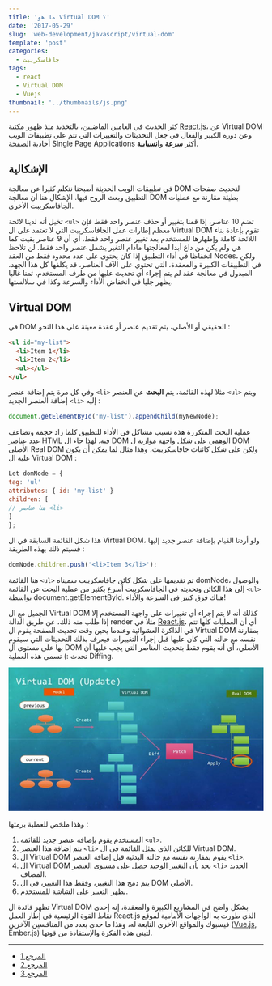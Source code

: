```yaml
---
title: 'ما هو Virtual DOM ؟'
date: '2017-05-29'
slug: 'web-development/javascript/virtual-dom'
template: 'post'
categories:
  - جافاسكريبت
tags:
  - react
  - Virtual DOM
  - Vuejs
thumbnail: '../thumbnails/js.png'
---
```


كثر الحديث في العامين الماضيين، بالتحديد منذ ظهور مكتبة [React.js](/web-development/javascript/react-javascript-library/)، عن Virtual DOM وعن دوره الكبير والفعال في جعل التحديثات والتغييرات التي تتم على تطبيقات الويب أحادية الصفحة Single Page Applications أكثر **سرعة** و**انسيابية**.

## الإشكالية

في تطبيقات الويب الحديثة أصبحنا نتكلم كثيرا عن معالجة DOM لتحديث صفحات التطبيق وبعث الروح فيها. الإشكال هنا أن معالجة DOM بطيئة مقارنة مع عمليات الجافاسكريبت الأخرى.

تخيل أنه لدينا لائحة `<ul>` تضم 10 عناصر، إذا قمنا بتغيير أو حذف عنصر واحد فقط فإن معظم إطارات عمل الجافاسكريبت التي لا تعتمد على ال Virtual DOM تقوم بإعادة بناء اللائحة كاملة وإظهارها للمستخدم بعد تغيير عنصر واحد فقط، أي أن 9 عناصر بقيت كما هي ولم يكن من داع أبدا لمعالجتها مادام التغير يشمل عنصر واحد فقط. لن تلاحظ انخفاظا في أداء التطبيق إذا كان يحتوى على عدد محدود فقط من العقد Nodes، ولكن في التطبيقات الكبيرة والمعقدة، التي تحتوي على الآف العناصر، قد يكلفها كل هذا الجهد، المبدول في معالجة عقد لم يتم إجراء أي تحديث عليها من طرف المستخدم، ثمنا غاليا يظهر جليا في انخفاض الأداء والسرعة وكذا في سلالستها.

## Virtual DOM

في DOM الحقيقي أو الأصلي، يتم تقديم عنصر أو عقدة معينة على هذا النحو :

```html
<ul id="my-list">
  <li>Item 1</li>
  <li>Item 2</li>
  <ul></ul>
</ul>
```

وفي كل مرة يتم إضافة عنصر `<li>` مثلا لهذه القائمة، يتم **البحث** عن العنصر `<ul>` ويتم إضافة العنصر الجديد `<li>` إليه :

```js
document.getElementById('my-list').appendChild(myNewNode);
```

عملية البحث المتكررة هذه تسبب مشاكل في الأداء للتطبيق كلما زاد حجمه وتضاعف عدد عناصر HTML فيه. لهذا جاء ال DOM الوهمي على شكل واجهة موازية ل DOM الأصلي Real DOM ولكن على شكل كائنات جافاسكريبت، وهذا مثال لما يمكن أن يكون عليه ال Virtual DOM :

```js
Let domNode = {
tag: 'ul'
attributes: { id: 'my-list' }
children: [
// هنا عناصر <li>
]
};
```

هذا شكل القائمة السابقة في ال Virtual DOM، ولو أردنا القيام بإضافة عنصر جديد إليها فسيتم ذلك بهذه الطريقة :

```js
domNode.children.push('<li>Item 3</li>');
```

هنا القائمة `<ul>` تم تقديمها على شكل كائن جافاسكريبت سميناه domNode، والوصول إلى هذا الكائن وتحديثه في الجافاسكريبت أسرع بكثير من عملية البحث عن القائمة `<ul>` بواسطة document.getElementById. هناك فرق كبير في السرعة والأداء!

الجميل مع ال Virtual DOM كذلك أنه لا يتم إجراء أي تغييرات على واجهة المستخدم إلا إذا طلب منه ذلك، عن طريق الدالة render مثلا في [React.js](/web-development/javascript/react-javascript-library/)، أي أن العمليات كلها تتم في الذاكرة العشوائية وعندما يحين وقت تحديث الصفحة يقوم ال Virtual DOM بمقارنة نفسه مع حالته التي كان عليها قبل إجراء التغييرات فيعرف بذلك التحديثات التي سيقوم بها على مستوى ال DOM الأصلي، أي أنه يقوم فقط بتحديث العناصر التي يجب عليها أن تحدث :) تسمى هذه العملية Diffing.

[![Virtual DOM Diffing](../images/virtual-dom-diffing.jpg)](../images/virtual-dom-diffing.jpg)

وهذا ملخص للعملية برمتها :

1. المستخدم يقوم بإضافة عنصر جديد للقائمة `<ul>`.
2. يتم إضافة هذا العنصر `<li>` للكائن الذي يمثل القائمة في ال Virtual DOM.
3. ال Virtual DOM يقوم بمقارنة نفسه مع حالته البدئية قبل إضافة العنصر `<li>`.
4. ال Virtual DOM يجد بأن التغيير الوحيد حصل على مستوى العنصر `<li>` الجديد المضاف.
5. يتم دمج هذا التغيير، وفقط هذا التغيير، في ال DOM الأصلي.
6. يظهر التغيير على الشاشة للمستخدم.

تظهر فائدة ال Virtual DOM بشكل واضح في المشاريع الكبيرة والمعقدة، إنه إحدى نقاط القوة الرئيسية في إطار العمل React.js الذي طورت به الواجهات الأمامية لموقع فيسبوك والمواقع الأخرى التابعة له، وهذا ما حدى بعدد من المنافسين الآخرين ([Vue.js](/vuejs-framework), Ember.js) لتبني هذه الفكرة والإستفادة من قوتها.

---

- [المرجع 1](https://medium.com/js-dojo/whats-new-in-vue-js-2-0-virtual-dom-dc4b5b827f40)
- [المرجع 2](https://www.codecademy.com/articles/react-virtual-dom)
- [المرجع 3](http://reactkungfu.com/2015/10/the-difference-between-virtual-dom-and-dom/)
